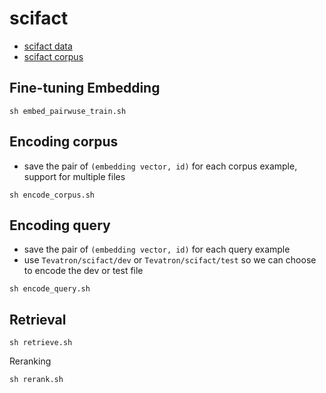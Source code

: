# scifact
- [scifact data](https://huggingface.co/datasets/Tevatron/scifact)
- [scifact corpus](https://huggingface.co/datasets/Tevatron/scifact-corpus)

## Fine-tuning Embedding
```shell
sh embed_pairwuse_train.sh
```


## Encoding corpus
- save the pair of `(embedding vector, id)` for each corpus example, support for multiple files

```shell
sh encode_corpus.sh
```


## Encoding query
- save the pair of `(embedding vector, id)` for each query example
- use `Tevatron/scifact/dev` or `Tevatron/scifact/test` so we can choose to encode the dev or test file

```shell
sh encode_query.sh
```

## Retrieval
```shell
sh retrieve.sh
```


Reranking
```shell
sh rerank.sh
```
